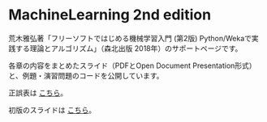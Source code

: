 # MachineLearning 2nd edition

荒木雅弘著「フリーソフトではじめる機械学習入門 (第2版) Python/Wekaで実践する理論とアルゴリズム」（森北出版 2018年）のサポートページです。

各章の内容をまとめたスライド（PDFとOpen Document Presentation形式）と、例題・演習問題のコードを公開しています。

正誤表は
<a href="https://www.morikita.co.jp/exclusive/download/2038">こちら</a>。

初版のスライドは
<a href="https://github.com/MasahiroAraki/MachineLearning/tree/master/1st-version/slides">こちら</a>。
